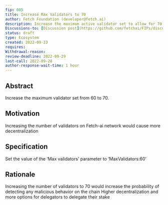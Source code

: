 ```yaml
---
fip: 005
title: Increase Max Validators to 70
author: Fetch Foundation (developer@fetch.ai)
description: Increase the maximum active validator set to allow for 70 validators
Discussions-to: [Discussion post](https://github.com/fetchai/FIPs/discussions/18)
status: draft
type: Ecosystem
created: 2022-09-23
requires:
Withdrawal-reason:
review-deadline: 2022-09-29
last-call: 2022-09-28
author-response-wait-time: 1 hour
---
```

## Abstract

Increase the maximum validator set from 60 to 70.

## Motivation
Increasing the number of validators on Fetch-ai network would cause more decentralization

## Specification

Set the value of the ‘Max validators’ parameter to ‘MaxValidators:60’

## Rationale
Increasing the number of validators to 70 would increase the probability of detecting any malicious behavior on the chain 
Higher decentralization and more options for delegators to delegate their stake
